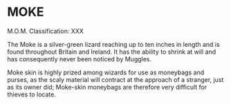 # MOKE  
M.O.M. Classification: XXX  
  
The Moke is a silver-green lizard reaching up to ten inches in length and is found throughout Britain and Ireland. It has the ability to shrink at will and has consequently never been noticed by Muggles.  
  
Moke skin is highly prized among wizards for use as moneybags and purses, as the scaly material will contract at the approach of a stranger, just as its owner did; Moke-skin moneybags are therefore very difficult for thieves to locate.  
  
